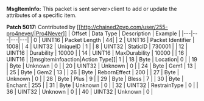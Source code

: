 **MsgItemInfo:** This packet is sent server>client to add or update the attributes of a specific item.

**Patch 5017:** Contributed by [[http://chained2pvp.com/user/255-pro4never/|Pro4Never]]
| Offset | Data Type | Description | Example |
|---|---|---|---|
| 0 | UINT16 | Packet Length | 44|
| 2 | UINT16 | Packet Identifier | 1008|
| 4 | UINT32 | UniqueID | 1 |
| 8 | UINT32 | StaticID | 730001 |
| 12 | UINT16 | Durability | 10000 |
| 14 | UINT16 | MaxDurability | 10000 |
| 16 | UINT16 | [[msgiteminfoaction|Action Type]]| 1 |
| 18 | Byte | Location| 0 |
| 19 | Byte | Unknown | 0 |
| 20 | UINT32 | Unknown | 0 |
| 24 | Byte | Gem1 | 13 |
| 25 | Byte | Gem2 | 13 |
| 26 | Byte | RebornEffect | 200 |
| 27 | Byte | Unknown | 0 |
| 28 | Byte | Plus | 9 |
| 29 | Byte | Bless | 7 |
| 30 | Byte | Enchant | 255 |
| 31 | Byte | Unknown | 0 |
| 32 | UINT32 | RestrainType | 0 |
| 36 | UINT32 | Unknown | 0 |
| 40 | UINT32 | Unknown | 0 |
